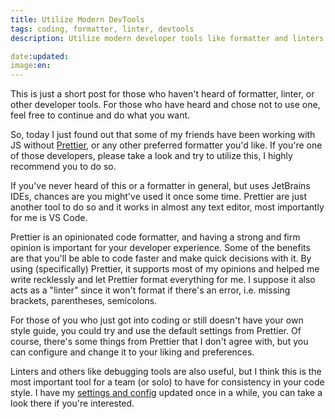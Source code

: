 ```yaml
---
title: Utilize Modern DevTools
tags: coding, formatter, linter, devtools
description: Utilize modern developer tools like formatter and linters to make your life as a developer easier

date:updated:
image:en:
---
```


<section class="info-box note">
This is just a short post for those who haven't heard of formatter, linter, or other developer tools. For those who have heard and chose not to use one, feel free to continue and do what you want.
</section>

So, today I just found out that some of my friends have been working with JS without [Prettier](https://prettier.io/), or any other preferred formatter you'd like. If you're one of those developers, please take a look and try to utilize this, I highly recommend you to do so.

If you've never heard of this or a formatter in general, but uses JetBrains IDEs, chances are you might've used it once some time. Prettier are just another tool to do so and it works in almost any text editor, most importantly for me is VS Code.

Prettier is an opinionated code formatter, and having a strong and firm opinion is important for your developer experience. Some of the benefits are that you'll be able to code faster and make quick decisions with it. By using (specifically) Prettier, it supports most of my opinions and helped me write recklessly and let Prettier format everything for me. I suppose it also acts as a "linter" since it won't format if there's an error, i.e. missing brackets, parentheses, semicolons.

For those of you who just got into coding or still doesn't have your own style guide, you could try and use the default settings from Prettier. Of course, there's some things from Prettier that I don't agree with, but you can configure and change it to your liking and preferences.

Linters and others like debugging tools are also useful, but I think this is the most important tool for a team (or solo) to have for consistency in your code style. I have my [settings and config](/curated/config/vscode) updated once in a while, you can take a look there if you're interested.
